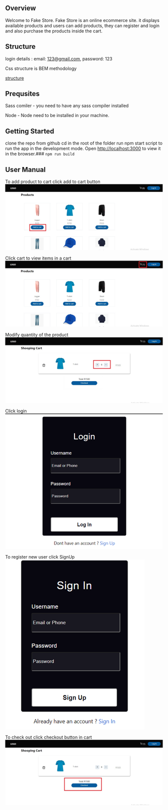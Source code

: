 ## Overview

Welcome to Fake Store. Fake Store is an online ecommerce site. it displays available products and users can add products, they can register and login and also purchase the products inside the cart. 

## Structure
login details :  email: 123@gmail.com, password: 123 

Css structure is BEM methodology

[structure](https://github.com/Btshwanelo/ecommerce/blob/main/src/assets/images/structure.PNG)

## Prequsites

Sass comiler - you need to have any sass compiler installed 

Node - Node need to be installed in your machine.
## Getting Started

clone the repo from github
cd in the root of the folder
run npm start script to run the app in the development mode.
Open [http://localhost:3000](http://localhost:3000) to view it in the browser.### `npm run build`


## User Manual

To add product to cart click add to cart button
![alt text](https://github.com/Btshwanelo/ecommerce/blob/main/src/assets/images/addToCart.jpg)


Click cart to view items in a cart
![alt text](https://github.com/Btshwanelo/ecommerce/blob/main/src/assets/images/cartItems.jpg)


Modify quantity of the product
![alt text](https://github.com/Btshwanelo/ecommerce/blob/main/src/assets/images/quantity.jpg)


Click login
![alt text](https://github.com/Btshwanelo/ecommerce/blob/main/src/assets/images/login.PNG)


To register new user click SignUp
![alt text](https://github.com/Btshwanelo/ecommerce/blob/main/src/assets/images/register.PNG)


To check out click checkout button in cart
![alt text](https://github.com/Btshwanelo/ecommerce/blob/main/src/assets/images/checkOut.jpg)
